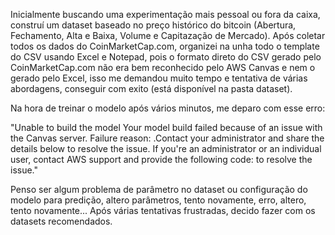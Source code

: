 Inicialmente buscando uma experimentação mais pessoal ou fora da caixa, construí um dataset baseado no preço histórico do bitcoin (Abertura, Fechamento, Alta e Baixa, Volume e Capitazação de Mercado).
Após coletar todos os dados do CoinMarketCap.com, organizei na unha todo o template do CSV usando Excel e Notepad, pois o formato direto do CSV gerado pelo CoinMarketCap.com não era bem reconhecido pelo AWS Canvas e nem o gerado pelo Excel, isso me demandou muito tempo e tentativa de várias abordagens, conseguir com exito (está disponível na pasta dataset).

Na hora de treinar o modelo após vários minutos, me deparo com esse erro:

"Unable to build the model
Your model build failed because of an issue with the Canvas server. Failure reason: <Service Internal Error>.Contact your administrator and share the details below to resolve the issue.
If you're an administrator or an individual user, contact AWS support and provide the following code: <d28deb64-5bfa-4166-add3-3758b7caa130> to resolve the issue."

Penso ser algum problema de parâmetro no dataset ou configuração do modelo para predição, altero parâmetros, tento novamente, erro, altero, tento novamente... Após várias tentativas frustradas, decido fazer com os datasets recomendados.
